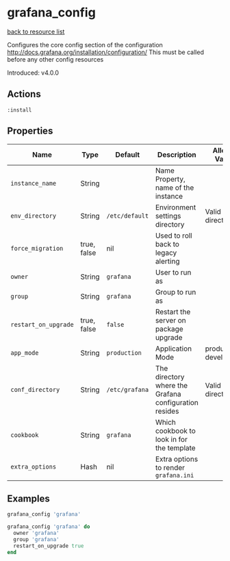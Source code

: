# grafana_config

[back to resource list](https://github.com/sous-chefs/grafana#resources)

Configures the core config section of the configuration <http://docs.grafana.org/installation/configuration/>
This must be called before any other config resources

Introduced: v4.0.0

## Actions

`:install`

## Properties

| Name                 | Type        | Default        | Description                                           | Allowed Values         |
| -------------------- | ----------- | -------------- | ----------------------------------------------------- | ---------------------- |
| `instance_name`      | String      |                | Name Property, name of the instance                   |                        |
| `env_directory`      | String      | `/etc/default` | Environment settings directory                        | Valid directory        |
| `force_migration`    | true, false | nil            | Used to roll back to legacy alerting                  |                        |
| `owner`              | String      | `grafana`      | User to run as                                        |                        |
| `group`              | String      | `grafana`      | Group to run as                                       |                        |
| `restart_on_upgrade` | true, false | `false`        | Restart the server on package upgrade                 |                        |
| `app_mode`           | String      | `production`   | Application Mode                                      | production development |
| `conf_directory`     | String      | `/etc/grafana` | The directory where the Grafana configuration resides | Valid directory        |
| `cookbook`           | String      | `grafana`      | Which cookbook to look in for the template            |                        |
| `extra_options`      | Hash        | nil            | Extra options to render `grafana.ini`                 |                        |

## Examples

```ruby
grafana_config 'grafana'
```

```ruby
grafana_config 'grafana' do
  owner 'grafana'
  group 'grafana'
  restart_on_upgrade true
end
```
